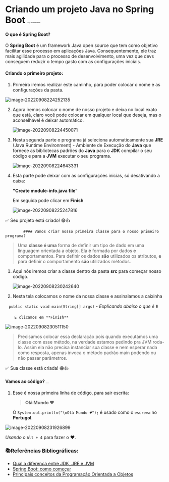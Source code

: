 # Criando um projeto Java no Spring Boot <img src="C:\Users\flaas\AppData\Roaming\Typora\typora-user-images\image-20220908223832201.png" alt="image-20220908223832201" style="zoom:10%;" />



#### O que é Spring Boot?

O **Spring Boot** é um framework Java open source que tem como objetivo facilitar esse  processo em aplicações Java. Consequentemente, ele traz mais agilidade  para o processo de desenvolvimento, uma vez que devs conseguem reduzir o tempo gasto com as configurações iniciais.



#### Criando o primeiro projeto:

1. Primeiro iremos realizar este caminho, para poder colocar o nome e as configurações da pasta. 

   

![image-20220908224252135](C:\Users\flaas\AppData\Roaming\Typora\typora-user-images\image-20220908224252135.png)



2. Agora iremos colocar o nome de nosso projeto e deixa no local exato que está, claro você pode colocar em qualquer local que deseja, mas o aconselhável é deixar automático.

   

   ![image-20220908224450071](C:\Users\flaas\AppData\Roaming\Typora\typora-user-images\image-20220908224450071.png)

   

3. Nesta segunda parte o programa já seleciona automaticamente sua **JRE** (Java Runtime Environment) - Ambiente de Execução do **Java** que fornece as bibliotecas padrões do **Java** para o **JDK** compilar o seu código e para a **JVM** executar o seu programa.

   

   ![image-20220908224643331](C:\Users\flaas\AppData\Roaming\Typora\typora-user-images\image-20220908224643331.png)



4. Esta parte pode deixar com as configurações inicias, só desativando a caixa:

    **"Create module-info.java file"**

   Em seguida pode clicar em **Finish**

   

   ![image-20220908225247816](C:\Users\flaas\AppData\Roaming\Typora\typora-user-images\image-20220908225247816.png)



✅ Seu projeto está criado! 😁👍



			#### Vamos criar nosso primeira classe para o nosso primeiro programa? 

 

> Uma **classe é uma** forma de definir um tipo de dado em uma linguagem orientada a objeto. Ela **é** formada por dados **e** comportamentos. Para definir os dados **são** utilizados os atributos, **e** para definir o comportamento **são** utilizados métodos.



1. Aqui nós iremos criar a classe dentro da pasta **src** para começar nosso código.

   

   ![image-20220908230242640](C:\Users\flaas\AppData\Roaming\Typora\typora-user-images\image-20220908230242640.png)

   



2. Nesta tela colocamos o nome da nossa classe e assinalamos a caixinha

​	``	public static void main(String[] args) `` - *Explicando abaixo o que é* ⬇️

 		E clicamos em **Finish**



![image-20220908230511150](C:\Users\flaas\AppData\Roaming\Typora\typora-user-images\image-20220908230511150.png)



>Precisamos colocar essa declaração pois quando executámos uma classe com esse método, na verdade estamos pedindo pra JVM roda-lo. Assim ela não  precisa instanciar sua classe e nem esperar nada como resposta, apenas  invoca o método padrão main podendo ou não passar parâmetros.





✅ Sua classe está criada! 😁👍



#### Vamos ao código? <img src="C:\Users\flaas\AppData\Roaming\Typora\typora-user-images\image-20220908231508657.png" alt="image-20220908231508657" style="zoom:5%;" />

1. Esse é nossa primeira linha de código, para sair escrita:

   > **Olá Mundo ♥**

   O ``System.out.println("\nOlá Mundo ♥");`` é usado como o ``escreva`` no **Portugol**.

   

![image-20220908231926899](C:\Users\flaas\AppData\Roaming\Typora\typora-user-images\image-20220908231926899.png)

*Usando o* ``Alt + 4`` para fazer o ♥. 



### 📚Referências Bibliográficas: 



- <a href="https://dicasdejava.com.br/qual-a-diferenca-entre-jdk-jre-e-jvm/">[Qual a diferença entre JDK, JRE e JVM ](https://dicasdejava.com.br/qual-a-diferenca-entre-jdk-jre-e-jvm/)</a>         
- <a href="https://www.zup.com.br/blog/spring-boot">Spring Boot: como começar</a>
- <a href="https://www.devmedia.com.br/principais-conceitos-da-programacao-orientada-a-objetos/32285">Principais conceitos da Programação Orientada a Objetos</a>         